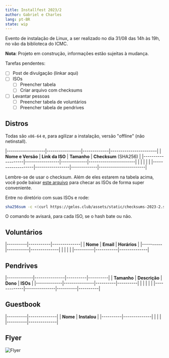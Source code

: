 ```yaml
---
title: Installfest 2023/2
author: Gabriel e Charles
lang: pt-BR
state: wip
---
```


Evento de instalação de Linux, a ser realizado no dia 31/08 das 14h às 19h, no
vão da biblioteca do ICMC.

**Nota**: Projeto em construção, informações estão sujeitas à mudança.

Tarefas pendentes:
- [ ] Post de divulgação (linkar aqui)
- [ ] ISOs
    - [ ] Preencher tabela
    - [ ] Criar arquivo com checksums
- [ ] Levantar pessoas
    - [ ] Preencher tabela de voluntários
    - [ ] Preencher tabela de pendrives

## Distros

Todas são `x86-64` e, para agilizar a instalação, versão "offline" (não
netinstall).

|-------------------|-----------------|-------------|-----------------------|
| **Nome e Versão** | **Link da ISO** | **Tamanho** | **Checksum** (SHA256) |
|-------------------|-----------------|-------------|-----------------------|
|                   |                 |             |                       |
|-------------------|-----------------|-------------|-----------------------|

Lembre-se de usar o checksum. Além de eles estarem na tabela acima, você pode
baixar [este arquivo](/assets/static/checksums-2023-2.sha256) para checar as
ISOs de forma super conveniente.

Entre no diretório com suas ISOs e rode:

```bash
sha256sum -c <(curl https://gelos.club/assets/static/checksums-2023-2.sha256)
```

O comando te avisará, para cada ISO, se o hash bate ou não.

## Voluntários

|----------|-----------|--------------|
| **Nome** | **Email** | **Horários** |
|----------|-----------|--------------|
|          |           |              |
|----------|-----------|--------------|


## Pendrives

|-------------|---------------|----------|----------|
| **Tamanho** | **Descrição** | **Dono** | **ISOs** |
|-------------|---------------|----------|----------|
|             |               |          |          |
|-------------|---------------|----------|----------|

## Guestbook

|----------|--------------|
| **Nome** | **Instalou** |
|----------|--------------|
|          |              |
|----------|--------------|


## Flyer

![Flyer](https://cloud.gelos.club/s/SNCiyGZq2n9bQ2X/download/flyer.png)
